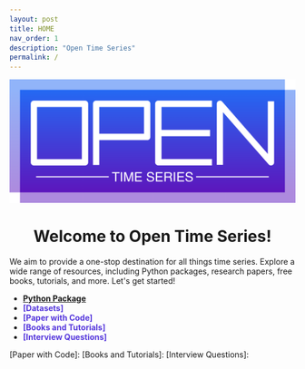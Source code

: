 ```yaml
---
layout: post
title: HOME
nav_order: 1
description: "Open Time Series"
permalink: /
---
```


![large logo](/assets/images/large-logo.png)


<div style="text-align:center;">
  <h1>Welcome to Open Time Series!</h1>
</div>

We aim to provide a one-stop destination for all things time series. 
Explore a wide range of resources, including Python packages, research papers, free books, tutorials, and more. Let's get started! 

* <span style="color: #5638DC;">**[Python Package]**</span>
* <span style="color: #5638DC;">**[Datasets]**</span> 
* <span style="color: #5638DC;">**[Paper with Code]**</span> 
* <span style="color: #5638DC;">**[Books and Tutorials]**</span> 
* <span style="color: #5638DC;">**[Interview Questions]**</span> 


[Python Package]: 
[Datasets]: 
[Paper with Code]: 
[Books and Tutorials]: 
[Interview Questions]: 




[//]: # ({: .note })

[//]: # (Explore time series resources including:)

[//]: # ({: .warning })

[//]: # (Welcome to Open Time Series!)

[//]: # ()
[//]: # ({: .highlight } )

[//]: # (Welcome to Open Time Series!)

[//]: # ()
[//]: # ({: .important } )

[//]: # (Welcome to Open Time Series!)

[//]: # ()
[//]: # ({: .new })

[//]: # (Welcome to Open Time Series!)
